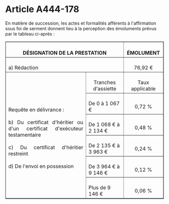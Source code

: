 # Article A444-178

<div align='left'>En matière de succession, les actes et formalités afférents à  l'affirmation sous foi de serment donnent lieu à la perception des  émoluments prévus par le tableau ci-après : <br/><table border='1'><tbody><tr><th colspan='2'><br/>DÉSIGNATION DE LA PRESTATION <br/></th><th><br/>ÉMOLUMENT <br/></th></tr><tr><td colspan='2' valign='middle' align='left'><br/>a) Rédaction <br/></td><td valign='middle' align='center'><br/>76,92 € <br/></td></tr><tr><td rowspan='6' valign='middle' align='justify'><br/>Requête en délivrance : <br/><br/>b) Du certificat d'héritier ou d'un certificat d'exécuteur testamentaire <br/><br/>c) Du certificat d'héritier restreint <br/><br/>d) De l'envoi en possession <br/></td><td valign='middle' align='center'><br/>Tranches d'assiette <br/></td><td valign='middle' align='center'><br/>Taux applicable <br/></td></tr><tr><td valign='middle' align='left'><br/>De 0 à 1 067 € <br/></td><td valign='middle' align='center'><br/>0,72 % <br/></td></tr><tr><td valign='middle' align='left'><br/>De 1 068 € à 2 134 € <br/></td><td valign='middle' align='center'><br/>0,48 % <br/></td></tr><tr><td valign='middle' align='left'><br/>De 2 135 € à 3 963 € <br/></td><td valign='middle' align='center'><br/>0,24 % <br/></td></tr><tr><td valign='middle' align='left'><br/>De 3 964 € à 9 146 € <br/></td><td valign='middle' align='center'><br/>0,12 % <br/></td></tr><tr><td valign='middle' align='left'><br/>Plus de 9 146 € <br/></td><td valign='middle' align='center'><br/>0,06 % </td></tr></tbody></table></div>